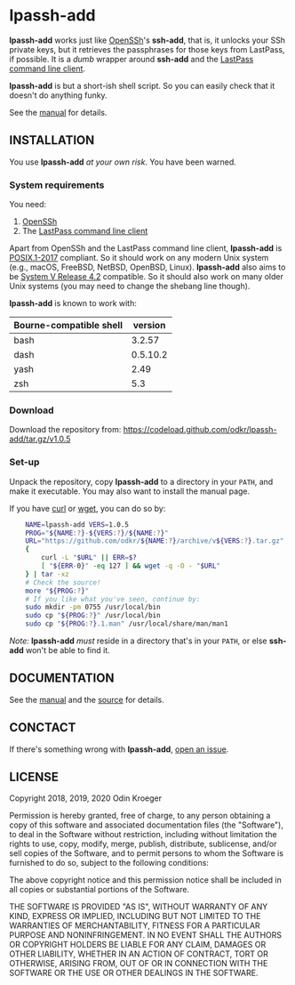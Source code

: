 # lpassh-add

**lpassh-add** works just like [OpenSSh](https://www.openssh.com)'s
**ssh-add**, that is, it unlocks your SSh private keys, but it retrieves
the passphrases for those keys from LastPass, if possible. It is a
*dumb* wrapper around **ssh-add** and the [LastPass command line
client](https://github.com/lastpass/lastpass-cli).

**lpassh-add** is but a short-ish shell script. So you can easily check
that it doesn't do anything funky.

See the [manual](MANUAL.md) for details.

## INSTALLATION

You use **lpassh-add** *at your own risk*. You have been warned.

### System requirements

You need:

1. [OpenSSh](https://www.openssh.com)
2. The [LastPass command line client](https://github.com/lastpass/lastpass-cli)

Apart from OpenSSh and the LastPass command line client, **lpassh-add**
is [POSIX.1-2017](http://pubs.opengroup.org/onlinepubs/9699919799/)
compliant. So it should work on any modern Unix system (e.g., macOS,
FreeBSD, NetBSD, OpenBSD, Linux). **lpassh-add** also aims to be [System
V Release 4.2](https://www.in-ulm.de/~mascheck/bourne/) compatible. So
it should also work on many older Unix systems (you may need to change
the shebang line though).

**lpassh-add** is known to work with:

| Bourne-compatible shell | version  |
| ----------------------- | -------- |
| bash                    | 3.2.57   |
| dash                    | 0.5.10.2 |
| yash                    | 2.49     |
| zsh                     | 5.3      |

### Download

Download the repository from:
<https://codeload.github.com/odkr/lpassh-add/tar.gz/v1.0.5>

### Set-up

Unpack the repository, copy **lpassh-add** to a directory in your `PATH`,
and make it executable. You may also want to install the manual page.

If you have [curl](https://curl.haxx.se/) or
[wget](https://www.gnu.org/software/wget/), you can do so by:

```sh
    NAME=lpassh-add VERS=1.0.5
    PROG="${NAME:?}-${VERS:?}/${NAME:?}"
    URL="https://github.com/odkr/${NAME:?}/archive/v${VERS:?}.tar.gz"
    {
        curl -L "$URL" || ERR=$?
        [ "${ERR-0}" -eq 127 ] && wget -q -O - "$URL"
    } | tar -xz
    # Check the source!
    more "${PROG:?}"
    # If you like what you've seen, continue by:
    sudo mkdir -pm 0755 /usr/local/bin
    sudo cp "${PROG:?}" /usr/local/bin
    sudo cp "${PROG:?}.1.man" /usr/local/share/man/man1
```

*Note:* **lpassh-add** *must* reside in a directory that's in your `PATH`,
or else **ssh-add** won't be able to find it.

## DOCUMENTATION

See the [manual](MANUAL.md) and the [source](lpassh-add) for details.

## CONCTACT

If there's something wrong with **lpassh-add**, [open an
issue](https://github.com/odkr/lpassh-add/issues).

## LICENSE

Copyright 2018, 2019, 2020 Odin Kroeger

Permission is hereby granted, free of charge, to any person obtaining a
copy of this software and associated documentation files (the
"Software"), to deal in the Software without restriction, including
without limitation the rights to use, copy, modify, merge, publish,
distribute, sublicense, and/or sell copies of the Software, and to
permit persons to whom the Software is furnished to do so, subject to
the following conditions:

The above copyright notice and this permission notice shall be included
in all copies or substantial portions of the Software.

THE SOFTWARE IS PROVIDED "AS IS", WITHOUT WARRANTY OF ANY KIND, EXPRESS
OR IMPLIED, INCLUDING BUT NOT LIMITED TO THE WARRANTIES OF
MERCHANTABILITY, FITNESS FOR A PARTICULAR PURPOSE AND NONINFRINGEMENT.
IN NO EVENT SHALL THE AUTHORS OR COPYRIGHT HOLDERS BE LIABLE FOR ANY
CLAIM, DAMAGES OR OTHER LIABILITY, WHETHER IN AN ACTION OF CONTRACT,
TORT OR OTHERWISE, ARISING FROM, OUT OF OR IN CONNECTION WITH THE
SOFTWARE OR THE USE OR OTHER DEALINGS IN THE SOFTWARE.

